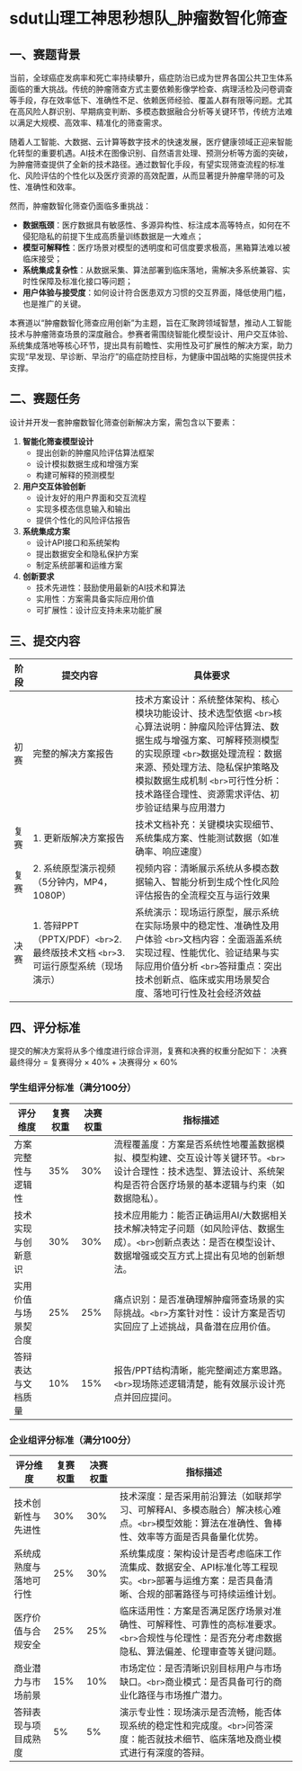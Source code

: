 # sdut山理工神思秒想队_肿瘤数智化筛查

## 一、赛题背景

当前，全球癌症发病率和死亡率持续攀升，癌症防治已成为世界各国公共卫生体系面临的重大挑战。传统的肿瘤筛查方式主要依赖影像学检查、病理活检及问卷调查等手段，存在效率低下、准确性不足、依赖医师经验、覆盖人群有限等问题。尤其在高风险人群识别、早期病变判断、多模态数据融合分析等关键环节，传统方法难以满足大规模、高效率、精准化的筛查需求。

随着人工智能、大数据、云计算等数字技术的快速发展，医疗健康领域正迎来智能化转型的重要机遇。AI技术在图像识别、自然语言处理、预测分析等方面的突破，为肿瘤筛查提供了全新的技术路径。通过数智化手段，有望实现筛查流程的标准化、风险评估的个性化以及医疗资源的高效配置，从而显著提升肿瘤早筛的可及性、准确性和效率。

然而，肿瘤数智化筛查仍面临多重挑战：

- **数据瓶颈**：医疗数据具有敏感性、多源异构性、标注成本高等特点，如何在不侵犯隐私的前提下生成高质量训练数据是一大难点；
- **模型可解释性**：医疗场景对模型的透明度和可信度要求极高，黑箱算法难以被临床接受；
- **系统集成复杂性**：从数据采集、算法部署到临床落地，需解决多系统兼容、实时性保障及标准化接口等问题；
- **用户体验与接受度**：如何设计符合医患双方习惯的交互界面，降低使用门槛，也是推广的关键。

本赛道以“肿瘤数智化筛查应用创新”为主题，旨在汇聚跨领域智慧，推动人工智能技术与肿瘤筛查场景的深度融合。参赛者需围绕智能化模型设计、用户交互体验、系统集成落地等核心环节，提出具有前瞻性、实用性及可扩展性的解决方案，助力实现“早发现、早诊断、早治疗”的癌症防控目标，为健康中国战略的实施提供技术支撑。

## 二、赛题任务

设计并开发一套肿瘤数智化筛查创新解决方案，需包含以下要素：

1. **智能化筛查模型设计**
   - 提出创新的肿瘤风险评估算法框架
   - 设计模拟数据生成和增强方案
   - 构建可解释的预测模型
2. **用户交互体验创新**
   - 设计友好的用户界面和交互流程
   - 实现多模态信息输入和输出
   - 提供个性化的风险评估报告
3. **系统集成方案**
   - 设计API接口和系统架构
   - 提出数据安全和隐私保护方案
   - 制定系统部署和运维方案
4. **创新要求**
   - 技术先进性：鼓励使用最新的AI技术和算法
   - 实用性：方案需具备实际应用价值
   - 可扩展性：设计应支持未来功能扩展

## 三、提交内容

| 阶段 | 提交内容                                                                              | 具体要求                                                                                                                                                                                                                                                                                            |
| ---- | ------------------------------------------------------------------------------------- | --------------------------------------------------------------------------------------------------------------------------------------------------------------------------------------------------------------------------------------------------------------------------------------------------- |
| 初赛 | 完整的解决方案报告                                                                    | 技术方案设计：系统整体架构、核心模块功能设计、技术选型依据 `<br>`核心算法说明：肿瘤风险评估算法、数据生成与增强方案、可解释预测模型的实现原理 `<br>`数据处理流程：数据来源、预处理方法、隐私保护策略及模拟数据生成机制 `<br>`可行性分析：技术路径合理性、资源需求评估、初步验证结果与应用潜力 |
| 复赛 | 1. 更新版解决方案报告                                                                 | 技术文档补充：关键模块实现细节、系统集成方案、性能测试数据（如准确率、响应速度）                                                                                                                                                                                                                    |
| 复赛 | 2. 系统原型演示视频（5分钟内，MP4，1080P）                                            | 视频内容：清晰展示系统从多模态数据输入、智能分析到生成个性化风险评估报告的全流程交互与运行效果                                                                                                                                                                                                      |
| 决赛 | 1. 答辩PPT（PPTX/PDF）`<br>`2. 最终版技术文档 `<br>`3. 可运行原型系统（现场演示） | 系统演示：现场运行原型，展示系统在实际场景中的稳定性、准确性及用户体验 `<br>`文档内容：全面涵盖系统实现过程、性能优化、验证结果与实际应用价值分析 `<br>`答辩重点：突出技术创新点、临床或实用场景契合度、落地可行性及社会经济效益                                                                |

## 四、评分标准

提交的解决方案将从多个维度进行综合评测，复赛和决赛的权重分配如下：
决赛最终得分 = 复赛得分 × 40% + 决赛得分 × 60%

### 学生组评分标准（满分100分）

| 评分维度             | 复赛权重 | 决赛权重 | 指标描述                                                                                                                                                                 |
| -------------------- | -------- | -------- | ------------------------------------------------------------------------------------------------------------------------------------------------------------------------ |
| 方案完整性与逻辑性   | 35%      | 30%      | 流程覆盖度：方案是否系统性地覆盖数据模拟、模型构建、交互设计等关键环节。`<br>`设计合理性：技术选型、算法设计、系统架构是否符合医疗场景的基本逻辑与约束（如数据隐私）。 |
| 技术实现与创新意识   | 30%      | 30%      | 技术应用能力：能否正确运用AI/大数据相关技术解决特定子问题（如风险评估、数据生成）。`<br>`创新点表达：是否在模型设计、数据增强或交互方式上提出有见地的创新想法。        |
| 实用价值与场景契合度 | 25%      | 25%      | 痛点识别：是否准确理解肿瘤筛查场景的实际挑战。`<br>`方案针对性：设计方案是否切实回应了上述挑战，具备潜在应用价值。                                                     |
| 答辩表达与文档质量   | 10%      | 15%      | 报告/PPT结构清晰，能完整阐述方案思路。`<br>`现场陈述逻辑清楚，能有效展示设计亮点并回应提问。                                                                           |

### 企业组评分标准（满分100分）

| 评分维度               | 复赛权重 | 决赛权重 | 指标描述                                                                                                                                             |
| ---------------------- | -------- | -------- | ---------------------------------------------------------------------------------------------------------------------------------------------------- |
| 技术创新性与先进性     | 30%      | 30%      | 技术深度：是否采用前沿算法（如联邦学习、可解释AI、多模态融合）解决核心难点。`<br>`模型效能：算法在准确性、鲁棒性、效率等方面是否具备量化优势。     |
| 系统成熟度与落地可行性 | 25%      | 30%      | 系统集成度：架构设计是否考虑临床工作流集成、数据安全、API标准化等工程现实。`<br>`部署与运维方案：是否具备清晰、合规的部署路径与可持续运维计划。    |
| 医疗价值与合规安全     | 25%      | 25%      | 临床适用性：方案是否满足医疗场景对准确性、可解释性、可靠性的高标准要求。`<br>`合规性与伦理性：是否充分考虑数据隐私、算法偏差、伦理审查等关键问题。 |
| 商业潜力与市场前景     | 15%      | 10%      | 市场定位：是否清晰识别目标用户与市场缺口。`<br>`商业模式：是否具备可行的商业化路径与市场推广潜力。                                                 |
| 答辩表现与项目成熟度   | 5%       | 5%       | 演示专业性：现场演示是否流畅，能否体现系统的稳定性和完成度。`<br>`问答深度：能否就技术细节、临床落地及商业模式进行有深度的答辩。                   |
